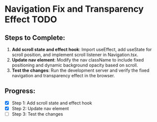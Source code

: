 # Navigation Fix and Transparency Effect TODO

## Steps to Complete:

1. **Add scroll state and effect hook**: Import useEffect, add useState for scroll position, and implement scroll listener in Navigation.tsx.
2. **Update nav element**: Modify the nav className to include fixed positioning and dynamic background opacity based on scroll.
3. **Test the changes**: Run the development server and verify the fixed navigation and transparency effect in the browser.

## Progress:
- [x] Step 1: Add scroll state and effect hook
- [x] Step 2: Update nav element
- [ ] Step 3: Test the changes
